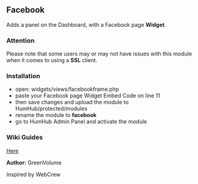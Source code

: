 ## Facebook

Adds a panel on the Dashboard, with a Facebook page **Widget**.

### Attention
Please note that some users may or may not have issues with this module when it comes to using a **SSL** client.

### Installation

-  open: widgets/views/facebookframe.php
-  paste your Facebook page Widget Embed Code on line 11
-  then save changes and upload the module to HumHub/protected/modules
-  rename the module to **facebook**
-  go to HumHub Admin Panel and activate the module

### Wiki Guides
[Here](https://github.com/GreenVolume/humhub-facebook-module/wiki)

__Author:__ GreenVolume

Inspired by WebCrew
